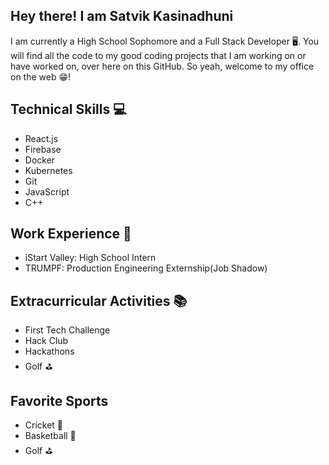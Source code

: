 ## Hey there! I am Satvik Kasinadhuni 
I am currently a High School Sophomore and a Full Stack Developer 🖥️. You will find all the code to my good coding projects that I am working on or have worked on, over here on this GitHub. So yeah, welcome to my office on the web 😁!


## Technical Skills 💻
- React.js 
- Firebase
- Docker 
- Kubernetes 
- Git
- JavaScript 
- C++

## Work Experience 💼
- iStart Valley: High School Intern 
- TRUMPF: Production Engineering Externship(Job Shadow)

## Extracurricular Activities 📚
- First Tech Challenge 
- Hack Club 
- Hackathons 
- Golf ⛳

## Favorite Sports 
- Cricket 🏏
- Basketball 	🏀
- Golf ⛳




<!--
**KasinadhuniProgrammer/KasinadhuniProgrammer** is a ✨ _special_ ✨ repository because its `README.md` (this file) appears on your GitHub profile.
